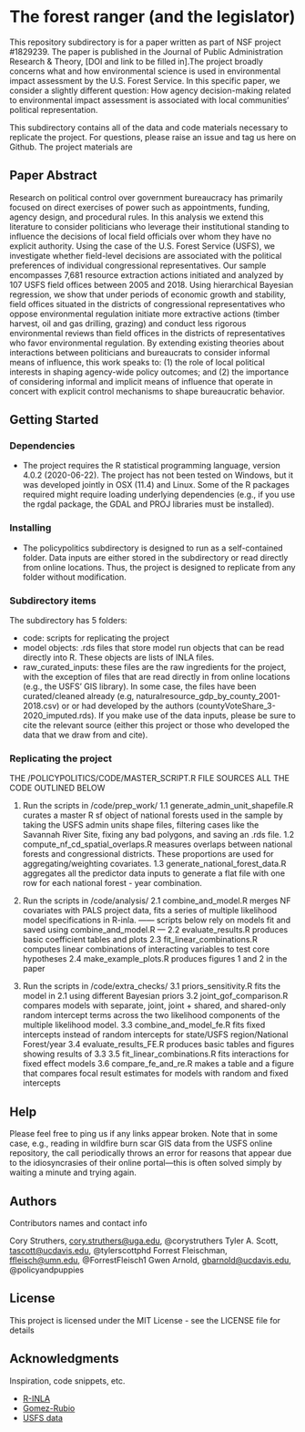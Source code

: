 # The forest ranger (and the legislator)

This repository subdirectory is for a paper written as part of NSF project #1829239. The paper is published in the Journal of Public Administration Research & Theory, [DOI and link to be filled in].The project broadly concerns what and how environmental science is used in environmental impact assessment by the U.S. Forest Service. In this specific paper, we consider a slightly different question: How agency decision-making related to environmental impact assessment is associated with local communities’ political representation.

This subdirectory contains all of the data and code materials necessary to replicate the project. For questions, please raise an issue and tag us here on Github. The project materials are

## Paper Abstract

Research on political control over government bureaucracy has primarily focused on direct exercises of power such as appointments, funding, agency design, and procedural rules. In this analysis we extend this literature to consider politicians who leverage their institutional standing to influence the decisions of local field officials over whom they have no explicit authority. Using the case of the U.S. Forest Service (USFS), we investigate whether field-level decisions are associated with the political preferences of individual congressional representatives. Our sample encompasses 7,681 resource extraction actions initiated and analyzed by 107 USFS field offices between 2005 and 2018. Using hierarchical Bayesian regression, we show that under periods of economic growth and stability, field offices situated in the districts of congressional representatives who oppose environmental regulation initiate more extractive actions (timber harvest, oil and gas drilling, grazing) and conduct less rigorous environmental reviews than field offices in the districts of representatives who favor environmental regulation. By extending existing theories about interactions between politicians and bureaucrats to consider informal means of influence, this work speaks to: (1) the role of local political interests in shaping agency-wide policy outcomes; and (2) the importance of considering informal and implicit means of influence that operate in concert with explicit control mechanisms to shape bureaucratic behavior.


## Getting Started

### Dependencies

* The project requires the R statistical programming language, version 4.0.2 (2020-06-22). The project has not been tested on Windows, but it was developed jointly in OSX (11.4) and Linux. Some of the R packages required might require loading underlying dependencies (e.g., if you use the rgdal package, the GDAL and PROJ libraries must be installed).

### Installing

* The policypolitics subdirectory is designed to run as a self-contained folder. Data inputs are either stored in the subdirectory or read directly from online locations. Thus, the project is designed to replicate from any folder without modification.

### Subdirectory items

The subdirectory has 5 folders:
- code: scripts for replicating the project
- model objects: .rds files that store model run objects that can be read directly into R. These objects are lists of INLA files.
- raw_curated_inputs: these files are the raw ingredients for the project, with the exception of files that are read directly in from online locations (e.g., the USFS’ GIS library). In some case, the files have been curated/cleaned already (e.g, naturalresource_gdp_by_county_2001-2018.csv) or  or had developed by the authors (countyVoteShare_3-2020_imputed.rds). If you make use of the data inputs, please be sure to cite the relevant source (either this project or those who developed the data that we draw from and cite).


### Replicating the project

THE /POLICYPOLITICS/CODE/MASTER_SCRIPT.R FILE SOURCES ALL THE CODE OUTLINED BELOW

1. Run the scripts in /code/prep_work/
	1.1 generate_admin_unit_shapefile.R curates a master R sf object of national forests used in the sample by taking the USFS admin units shape files, filtering cases like the Savannah River Site, fixing any bad polygons, and saving an .rds file.
	1.2 compute_nf_cd_spatial_overlaps.R measures overlaps between national forests and congressional districts. These proportions are used for aggregating/weighting covariates.
	1.3 generate_national_forest_data.R aggregates all the predictor data inputs to generate a flat file with one row for each national forest - year combination.


2. Run the scripts in /code/analysis/
	2.1 combine_and_model.R merges NF covariates with PALS project data, fits a series of multiple likelihood model specifications in R-inla.
	—— scripts below rely on models fit and saved using combine_and_model.R —
	2.2 evaluate_results.R produces basic coefficient tables and plots
	2.3 fit_linear_combinations.R computes linear combinations of interacting variables to test core hypotheses
	2.4 make_example_plots.R produces figures 1 and 2 in the paper

3. Run the scripts in /code/extra_checks/
	3.1 priors_sensitivity.R fits the model in 2.1 using different Bayesian priors
	3.2 joint_gof_comparison.R compares models with separate, joint, joint + shared, and shared-only random intercept terms across the two likelihood components of the multiple likelihood model.
	3.3 combine_and_model_fe.R fits fixed intercepts instead of random intercepts for state/USFS region/National Forest/year
	3.4 evaluate_results_FE.R produces basic tables and figures showing results of 3.3
	3.5 fit_linear_combinations.R fits interactions for fixed effect models
	3.6 compare_fe_and_re.R makes a table and a figure that compares focal result estimates for models with random and fixed intercepts


## Help

Please feel free to ping us if any links appear broken. Note that in some case, e.g., reading in wildfire burn scar GIS data from the USFS online repository, the call periodically throws an error for reasons that appear due to the idiosyncrasies of their online portal—this is often solved simply by waiting a minute and trying again.


## Authors

Contributors names and contact info

Cory Struthers, cory.struthers@uga.edu, @corystruthers
Tyler A. Scott, tascott@ucdavis.edu, @tylerscottphd
Forrest Fleischman, ffleisch@umn.edu, @ForrestFleisch1
Gwen Arnold, gbarnold@ucdavis.edu, @policyandpuppies


## License

This project is licensed under the MIT License - see the LICENSE file for details

## Acknowledgments

Inspiration, code snippets, etc.
* [R-INLA](https://www.r-inla.org/)
* [Gomez-Rubio](https://becarioprecario.bitbucket.io/inla-gitbook/)
* [USFS data](https://conservancy.umn.edu/handle/11299/211669)
